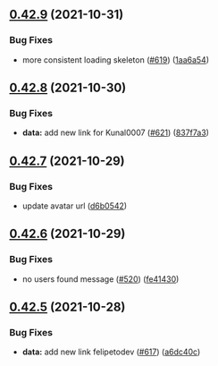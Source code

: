 ## [0.42.9](https://github.com/EddieHubCommunity/LinkFree/compare/v0.42.8...v0.42.9) (2021-10-31)


### Bug Fixes

* more consistent loading skeleton ([#619](https://github.com/EddieHubCommunity/LinkFree/issues/619)) ([1aa6a54](https://github.com/EddieHubCommunity/LinkFree/commit/1aa6a541b664ea757e18f90b2460e91406326b84))



## [0.42.8](https://github.com/EddieHubCommunity/LinkFree/compare/v0.42.7...v0.42.8) (2021-10-30)


### Bug Fixes

* **data:** add new link for Kunal0007 ([#621](https://github.com/EddieHubCommunity/LinkFree/issues/621)) ([837f7a3](https://github.com/EddieHubCommunity/LinkFree/commit/837f7a3d082fa5f751616c58ab5ead113bb7f7ef))



## [0.42.7](https://github.com/EddieHubCommunity/LinkFree/compare/v0.42.6...v0.42.7) (2021-10-29)


### Bug Fixes

* update avatar url ([d6b0542](https://github.com/EddieHubCommunity/LinkFree/commit/d6b05428d2f9e897e9ade44fdff295b751a3284b))



## [0.42.6](https://github.com/EddieHubCommunity/LinkFree/compare/v0.42.5...v0.42.6) (2021-10-29)


### Bug Fixes

* no users found message ([#520](https://github.com/EddieHubCommunity/LinkFree/issues/520)) ([fe41430](https://github.com/EddieHubCommunity/LinkFree/commit/fe414300cfe0624c4ac03764e080c31f3d7b4a9c))



## [0.42.5](https://github.com/EddieHubCommunity/LinkFree/compare/v0.42.4...v0.42.5) (2021-10-28)


### Bug Fixes

* **data:** add new link felipetodev ([#617](https://github.com/EddieHubCommunity/LinkFree/issues/617)) ([a6dc40c](https://github.com/EddieHubCommunity/LinkFree/commit/a6dc40c2b198d63e69718a903b0e55afad0d805d))



